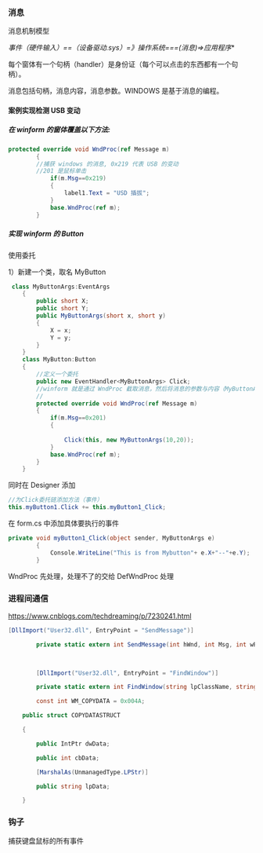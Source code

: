 ### 消息

消息机制模型

**事件（硬件输入）==（设备驱动*.sys）=》操作系统===(消息)=>应用程序**

每个窗体有一个句柄（handler）是身份证（每个可以点击的东西都有一个句柄）。

消息包括句柄，消息内容，消息参数。WINDOWS 是基于消息的编程。

#### 案例实现检测 USB 变动

##### 在 winform 的窗体覆盖以下方法:

```c#
protected override void WndProc(ref Message m)
        {
        //捕获 windows 的消息, 0x219 代表 USB 的变动
   	 	//201 是鼠标单击
            if(m.Msg==0x219)
            {
                label1.Text = "USD 插拔";
            }
            base.WndProc(ref m);
        }
```

##### 实现 winform 的 Button

使用委托

1）新建一个类，取名 MyButton

```c#
 class MyButtonArgs:EventArgs
    {
        public short X;
        public short Y;
        public MyButtonArgs(short x, short y)
        {
            X = x;
            Y = y;
        }
    }
    class MyButton:Button
    {
        //定义一个委托
        public new EventHandler<MyButtonArgs> Click;
        //winform 就是通过 WndProc 截取消息，然后将消息的参数与内容（MyButtonArgs）附在委托之上
        //
        protected override void WndProc(ref Message m)
        {
            if(m.Msg==0x201)
            {
               
                Click(this, new MyButtonArgs(10,20));
            }
            base.WndProc(ref m);  
        }
    }
```

同时在 Designer 添加

```c#
//为Click委托链添加方法（事件）
this.myButton1.Click += this.myButton1_Click;
```

在 form.cs 中添加具体要执行的事件

```c#
private void myButton1_Click(object sender, MyButtonArgs e)
        {
            Console.WriteLine("This is from Mybutton"+ e.X+"--"+e.Y);
        }
```

WndProc 先处理，处理不了的交给 DefWndProc 处理





### 进程间通信

https://www.cnblogs.com/techdreaming/p/7230241.html 

```c#
[DllImport("User32.dll", EntryPoint = "SendMessage")]

        private static extern int SendMessage(int hWnd, int Msg, int wParam, ref COPYDATASTRUCT lParam);

 

        [DllImport("User32.dll", EntryPoint = "FindWindow")]

        private static extern int FindWindow(string lpClassName, string lpWindowName);

        const int WM_COPYDATA = 0x004A;

    public struct COPYDATASTRUCT

    {

        public IntPtr dwData;

        public int cbData;

        [MarshalAs(UnmanagedType.LPStr)]

        public string lpData;

    }
```

### 钩子

捕获键盘鼠标的所有事件